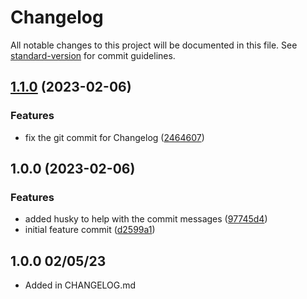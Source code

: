 # Changelog

All notable changes to this project will be documented in this file. See [standard-version](https://github.com/conventional-changelog/standard-version) for commit guidelines.

## [1.1.0](https://github.com/Haseebk0678/CISC-4900/compare/v1.0.0...v1.1.0) (2023-02-06)


### Features

* fix the git commit for Changelog ([2464607](https://github.com/Haseebk0678/CISC-4900/commit/2464607b406b9f2b498ace31325aa500e82e3893))

## 1.0.0 (2023-02-06)


### Features

* added husky to help with the commit messages ([97745d4](https://github.com/mokkapps/changelog-generator-demo/commits/97745d4e45a0e6ac6d2292d7932b14da9f9b1109))
* initial feature commit ([d2599a1](https://github.com/mokkapps/changelog-generator-demo/commits/d2599a136b9557b5bedcf39e00c73ad61484c67b))

## 1.0.0 02/05/23
- Added in CHANGELOG.md
